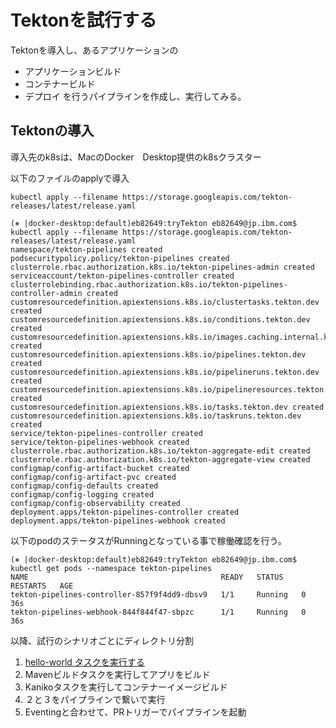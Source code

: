 # Tektonを試行する

Tektonを導入し、あるアプリケーションの
- アプリケーションビルド
- コンテナービルド
- デプロイ
を行うパイプラインを作成し、実行してみる。


## Tektonの導入
導入先のk8sは、MacのDocker　Desktop提供のk8sクラスター

以下のファイルのapplyで導入

`kubectl apply --filename https://storage.googleapis.com/tekton-releases/latest/release.yaml`

```
(⎈ |docker-desktop:default)eb82649:tryTekton eb82649@jp.ibm.com$ kubectl apply --filename https://storage.googleapis.com/tekton-releases/latest/release.yaml
namespace/tekton-pipelines created
podsecuritypolicy.policy/tekton-pipelines created
clusterrole.rbac.authorization.k8s.io/tekton-pipelines-admin created
serviceaccount/tekton-pipelines-controller created
clusterrolebinding.rbac.authorization.k8s.io/tekton-pipelines-controller-admin created
customresourcedefinition.apiextensions.k8s.io/clustertasks.tekton.dev created
customresourcedefinition.apiextensions.k8s.io/conditions.tekton.dev created
customresourcedefinition.apiextensions.k8s.io/images.caching.internal.knative.dev created
customresourcedefinition.apiextensions.k8s.io/pipelines.tekton.dev created
customresourcedefinition.apiextensions.k8s.io/pipelineruns.tekton.dev created
customresourcedefinition.apiextensions.k8s.io/pipelineresources.tekton.dev created
customresourcedefinition.apiextensions.k8s.io/tasks.tekton.dev created
customresourcedefinition.apiextensions.k8s.io/taskruns.tekton.dev created
service/tekton-pipelines-controller created
service/tekton-pipelines-webhook created
clusterrole.rbac.authorization.k8s.io/tekton-aggregate-edit created
clusterrole.rbac.authorization.k8s.io/tekton-aggregate-view created
configmap/config-artifact-bucket created
configmap/config-artifact-pvc created
configmap/config-defaults created
configmap/config-logging created
configmap/config-observability created
deployment.apps/tekton-pipelines-controller created
deployment.apps/tekton-pipelines-webhook created
```

以下のpodのステータスがRunningとなっている事で稼働確認を行う。

```
(⎈ |docker-desktop:default)eb82649:tryTekton eb82649@jp.ibm.com$ kubectl get pods --namespace tekton-pipelines
NAME                                           READY   STATUS    RESTARTS   AGE
tekton-pipelines-controller-857f9f4dd9-dbsv9   1/1     Running   0          36s
tekton-pipelines-webhook-844f844f47-sbpzc      1/1     Running   0          36s
```

以降、試行のシナリオごとにディレクトリ分割

1. [hello-world タスクを実行する](https://github.com/0ht/tryTekton/tree/master/hello-world "hello-world タスクを実行してみる")
2. Mavenビルドタスクを実行してアプリをビルド
3. Kanikoタスクを実行してコンテナーイメージビルド
4. ２と３をパイプラインで繋いで実行
5. Eventingと合わせて、PRトリガーでパイプラインを起動